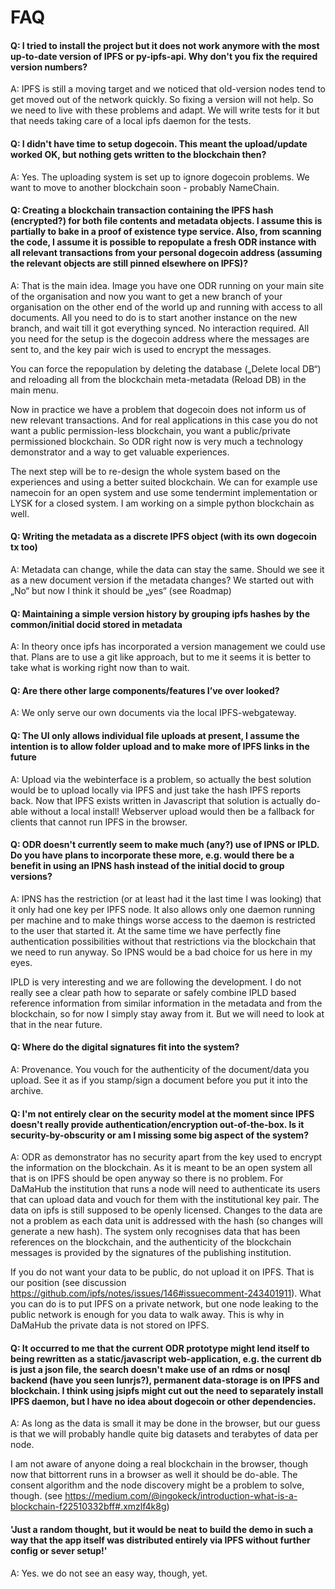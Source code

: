 # FAQ

#### Q: I tried to install the project but it does not work anymore with the most up-to-date version of IPFS or py-ipfs-api. Why don't you fix the required version numbers?

A: IPFS is still a moving target and we noticed that old-version nodes tend to get moved out of the network quickly. So fixing a version will not help. So we need to live with these problems and adapt. We will write tests for it but that needs taking care of a local ipfs daemon for the tests.

#### Q: I didn't have time to setup dogecoin. This meant the upload/update worked OK, but nothing gets written to the blockchain then?

A: Yes. The uploading system is set up to ignore dogecoin problems. We want to move to another blockchain soon - probably NameChain.

#### Q: Creating a blockchain transaction containing the IPFS hash (encrypted?) for both file contents and metadata objects. I assume this is partially to bake in a proof of existence type service. Also, from scanning the code, I assume it is possible to repopulate a fresh ODR instance with all relevant transactions from your personal dogecoin address (assuming the relevant objects are still pinned elsewhere on IPFS)?

A: That is the main idea. Image you have one ODR running on your main site of the organisation and now you want to get a new branch of your organisation on the other end of the world up and running with access to all documents. All you need to do is to start another instance on the new branch, and wait till it got everything synced. No interaction required. All you need for the setup is the dogecoin address where the messages are sent to, and the key pair wich is used to encrypt the messages.

You can force the repopulation by deleting the database („Delete local DB“) and reloading all from the blockchain meta-metadata (Reload DB) in the main menu.

Now in practice we have a problem that dogecoin does not inform us of new relevant transactions. And for real applications in this case you do not want a public permission-less blockchain, you want a public/private permissioned blockchain. So ODR right now is very much a technology demonstrator and a way to get valuable experiences.

The next step will be to re-design the whole system based on the experiences and using a better suited blockchain. We can for example use namecoin for an open system and use some tendermint implementation or LYSK for a closed system. I am working on a simple python blockchain as well.

#### Q: Writing the metadata as a discrete IPFS object (with its own dogecoin tx too)

A: Metadata can change, while the data can stay the same. Should we see it as a new document version if the metadata changes? We started out with „No“ but now I think it should be „yes“ (see Roadmap)

#### Q: Maintaining a simple version history by grouping ipfs hashes by the common/initial docid stored in metadata

A: In theory once ipfs has incorporated a version management we could use that. Plans are to use a git like approach, but to me it seems it is better to take what is working right now than to wait.

#### Q: Are there other large components/features I’ve over looked?

A: We only serve our own documents via the local IPFS-webgateway.

#### Q: The UI only allows individual file uploads at present, I assume the intention is to allow folder upload and to make more of IPFS links in the future

A: Upload via the webinterface is a problem, so actually the best solution would be to upload locally via IPFS and just take the hash IPFS reports back. Now that IPFS exists written in Javascript that solution is actually do-able without a local install! Webserver upload would then be a fallback for clients that cannot run IPFS in the browser. 

#### Q: ODR doesn't currently seem to make much (any?) use of IPNS or IPLD. Do you have plans to incorporate these more, e.g. would there be a benefit in using an IPNS hash instead of the initial docid to group versions?

A: IPNS has the restriction (or at least had it the last time I was looking) that it only had one key per IPFS node. It also allows only one daemon running per machine and to make things worse access to the daemon is restricted to the user that started it. At the same time we have perfectly fine authentication possibilities without that restrictions via the blockchain that we need to run anyway. So IPNS would be a bad choice for us here in my eyes.

IPLD is very interesting and we are following the development. I do not really see a clear path how to separate or safely combine IPLD based reference information from similar information in the metadata and from the blockchain, so for now I simply stay away from it. But we will need to look at that in the near future.

#### Q: Where do the digital signatures fit into the system?

A: Provenance. You vouch for the authenticity of the document/data you upload. See it as if you stamp/sign a document before you put it into the archive.

#### Q: I'm not entirely clear on the security model at the moment since IPFS doesn't really provide authentication/encryption out-of-the-box. Is it security-by-obscurity or am I missing some big aspect of the system?

A: ODR as demonstrator has no security apart from the key used to encrypt the information on the blockchain. As it is meant to be an open system all that is on IPFS should be open anyway so there is no problem. For DaMaHub the institution that runs a node will need to authenticate its users that can upload data and vouch for them with the institutional key pair. The data on ipfs is still supposed to be openly licensed. Changes to the data are not a problem as each data unit is addressed with the hash (so changes will generate a new hash). The system only recognises data that has been references on the blockchain, and the authenticity of the blockchain messages is provided by the signatures of the publishing institution.

If you do not want your data to be public, do not upload it on IPFS. That is our position (see discussion https://github.com/ipfs/notes/issues/146#issuecomment-243401911). What you can do is to put IPFS on a private network, but one node leaking to the public network is enough for you data to walk away. This is why in DaMaHub the private data is not stored on IPFS.

#### Q:  It occurred to me that the current ODR prototype might lend itself to being rewritten as a static/javascript web-application, e.g. the current db is just a json file, the search doesn't make use of an rdms or nosql backend (have you seen lunrjs?), permanent data-storage is on IPFS and blockchain. I think using jsipfs might cut out the need to separately install IPFS daemon, but I have no idea about dogecoin or other dependencies.

A: As long as the data is small it may be done in the browser, but our guess is that we will probably handle quite big datasets and terabytes of data per node.

I am not aware of anyone doing a real blockchain in the browser, though now that bittorrent runs in a browser as well it should be do-able. The consent algorithm and the node discovery might be a problem to solve, though. (see https://medium.com/@ingokeck/introduction-what-is-a-blockchain-f22510332bff#.xmzlf4k8g)

####  'Just a random thought, but it would be neat to build the demo in such a way that the app itself was distributed entirely via IPFS without further config or sever setup!'

A: Yes. we do not see an easy way, though, yet.
